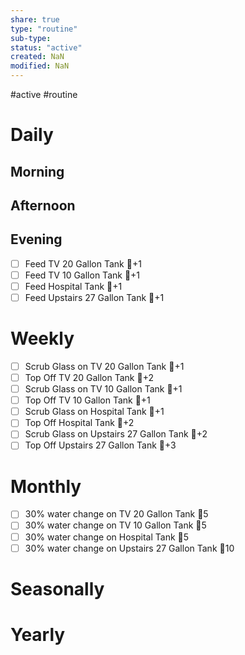 ```yaml
---
share: true
type: "routine"
sub-type: 
status: "active"
created: NaN 
modified: NaN
---
```

 #active #routine

# Daily
## Morning
## Afternoon
## Evening
- [ ] Feed TV 20 Gallon Tank 🥄+1
- [ ] Feed TV 10 Gallon Tank 🥄+1
- [ ] Feed Hospital Tank 🥄+1
- [ ] Feed Upstairs 27 Gallon Tank 🥄+1
# Weekly
- [ ] Scrub Glass on TV 20 Gallon Tank 🥄+1
- [ ] Top Off TV 20 Gallon Tank 🥄+2
- [ ] Scrub Glass on TV 10 Gallon Tank 🥄+1
- [ ] Top Off TV 10 Gallon Tank 🥄+1
- [ ] Scrub Glass on Hospital Tank 🥄+1
- [ ] Top Off Hospital Tank 🥄+2
- [ ] Scrub Glass on Upstairs 27 Gallon Tank 🥄+2
- [ ] Top Off Upstairs 27 Gallon Tank 🥄+3
# Monthly
- [ ] 30% water change on TV 20 Gallon Tank 🥄5
- [ ] 30% water change on TV 10 Gallon Tank 🥄5
- [ ] 30% water change on Hospital Tank 🥄5
- [ ] 30% water change on Upstairs 27 Gallon Tank 🥄10
# Seasonally
# Yearly